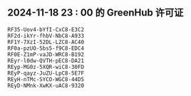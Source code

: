 ## 2024-11-18 23 : 00 的 GreenHub 许可证
```
RF35-Uov4-bYfI-CxC8-E3C2
RF2d-ikYr-fhbV-NbC8-A933
RF1Y-7XzI-52DL-LZC8-AC40
RF0a-pzUO-5bs5-f9C8-EDC4
RF0E-Z1mP-vaJD-WRC8-B192
REyr-l0dw-QVTH-pEC8-DA21
REyp-MG0z-5XQR-wiC8-30FD
REyP-qayz-JuZU-LpC8-5E7F
REyH-nTMc-SYCO-WGC8-44D5
REyD-NMnk-XwKX-uAC8-9320
```
